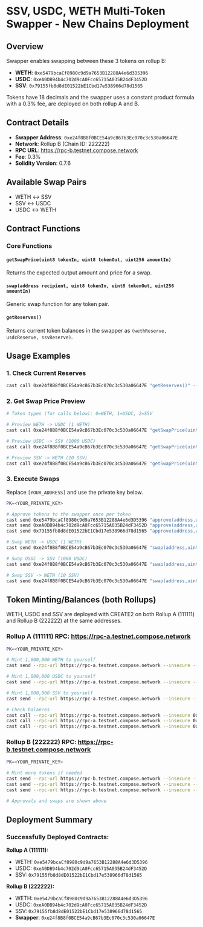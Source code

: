 # SSV, USDC, WETH Multi-Token Swapper - New Chains Deployment

## Overview

Swapper enables swapping between these 3 tokens on rollup B:
- **WETH**: `0xe5479bcaCf8980c9d9a7653B12288A4e6d3D5396`
- **USDC**: `0xeA0DB94b4c702d9cA0Fcc65715A035B24dF3452D`
- **SSV**: `0x79155fb8d8dE01522bE1Cbd17e538966d78d1565`

Tokens have 18 decimals and the swapper uses a constant product formula with a 0.3% fee, are deployed on both rollup A and B.

## Contract Details

- **Swapper Address**: `0xe24f8B8f0BCE54a9cB67b3Ec070c3c530a06647E`
- **Network**: Rollup B (Chain ID: 222222)
- **RPC URL**: https://rpc-b.testnet.compose.network
- **Fee**: 0.3%
- **Solidity Version**: 0.7.6

## Available Swap Pairs

- WETH ↔ SSV
- SSV ↔ USDC
- USDC ↔ WETH

## Contract Functions

### Core Functions

#### `getSwapPrice(uint8 tokenIn, uint8 tokenOut, uint256 amountIn)`
Returns the expected output amount and price for a swap.

#### `swap(address recipient, uint8 tokenIn, uint8 tokenOut, uint256 amountIn)`
Generic swap function for any token pair.

#### `getReserves()`
Returns current token balances in the swapper as `(wethReserve, usdcReserve, ssvReserve)`.

## Usage Examples

### 1. Check Current Reserves

```bash
cast call 0xe24f8B8f0BCE54a9cB67b3Ec070c3c530a06647E "getReserves()" --rpc-url https://rpc-b.testnet.compose.network --insecure
```

### 2. Get Swap Price Preview

```bash
# Token types (for calls below): 0=WETH, 1=USDC, 2=SSV

# Preview WETH -> USDC (1 WETH)
cast call 0xe24f8B8f0BCE54a9cB67b3Ec070c3c530a06647E "getSwapPrice(uint8,uint8,uint256)" 0 1 1000000000000000000 --rpc-url https://rpc-b.testnet.compose.network --insecure

# Preview USDC -> SSV (1000 USDC)
cast call 0xe24f8B8f0BCE54a9cB67b3Ec070c3c530a06647E "getSwapPrice(uint8,uint8,uint256)" 1 2 1000000000000000000000 --rpc-url https://rpc-b.testnet.compose.network --insecure

# Preview SSV -> WETH (10 SSV)
cast call 0xe24f8B8f0BCE54a9cB67b3Ec070c3c530a06647E "getSwapPrice(uint8,uint8,uint256)" 2 0 10000000000000000000 --rpc-url https://rpc-b.testnet.compose.network --insecure
```

### 3. Execute Swaps

Replace `[YOUR_ADDRESS]` and use the private key below.

```bash
PK=<YOUR_PRIVATE_KEY>

# Approve tokens to the swapper once per token
cast send 0xe5479bcaCf8980c9d9a7653B12288A4e6d3D5396 "approve(address,uint256)" 0xe24f8B8f0BCE54a9cB67b3Ec070c3c530a06647E 1000000000000000000000000 --rpc-url https://rpc-b.testnet.compose.network --insecure --private-key $PK
cast send 0xeA0DB94b4c702d9cA0Fcc65715A035B24dF3452D "approve(address,uint256)" 0xe24f8B8f0BCE54a9cB67b3Ec070c3c530a06647E 1000000000000000000000000 --rpc-url https://rpc-b.testnet.compose.network --insecure --private-key $PK
cast send 0x79155fb8d8dE01522bE1Cbd17e538966d78d1565 "approve(address,uint256)" 0xe24f8B8f0BCE54a9cB67b3Ec070c3c530a06647E 1000000000000000000000000 --rpc-url https://rpc-b.testnet.compose.network --insecure --private-key $PK

# Swap WETH -> USDC (1 WETH)
cast send 0xe24f8B8f0BCE54a9cB67b3Ec070c3c530a06647E "swap(address,uint8,uint8,uint256)" [YOUR_ADDRESS] 0 1 1000000000000000000 --rpc-url https://rpc-b.testnet.compose.network --insecure --private-key $PK

# Swap USDC -> SSV (1000 USDC)
cast send 0xe24f8B8f0BCE54a9cB67b3Ec070c3c530a06647E "swap(address,uint8,uint8,uint256)" [YOUR_ADDRESS] 1 2 1000000000000000000000 --rpc-url https://rpc-b.testnet.compose.network --insecure --private-key $PK

# Swap SSV -> WETH (10 SSV)
cast send 0xe24f8B8f0BCE54a9cB67b3Ec070c3c530a06647E "swap(address,uint8,uint8,uint256)" [YOUR_ADDRESS] 2 0 10000000000000000000 --rpc-url https://rpc-b.testnet.compose.network --insecure --private-key $PK
```

## Token Minting/Balances (both Rollups)

WETH, USDC and SSV are deployed with CREATE2 on both Rollup A (111111) and Rollup B (222222) at the same addresses.

### Rollup A (111111) RPC: https://rpc-a.testnet.compose.network

```bash
PK=<YOUR_PRIVATE_KEY>

# Mint 1,000,000 WETH to yourself
cast send --rpc-url https://rpc-a.testnet.compose.network --insecure --private-key $PK 0xe5479bcaCf8980c9d9a7653B12288A4e6d3D5396 "mint(address,uint256)" [YOUR_ADDRESS] 1000000000000000000000000

# Mint 1,000,000 USDC to yourself
cast send --rpc-url https://rpc-a.testnet.compose.network --insecure --private-key $PK 0xeA0DB94b4c702d9cA0Fcc65715A035B24dF3452D "mint(address,uint256)" [YOUR_ADDRESS] 1000000000000000000000000

# Mint 1,000,000 SSV to yourself
cast send --rpc-url https://rpc-a.testnet.compose.network --insecure --private-key $PK 0x79155fb8d8dE01522bE1Cbd17e538966d78d1565 "mint(address,uint256)" [YOUR_ADDRESS] 1000000000000000000000000

# Check balances
cast call --rpc-url https://rpc-a.testnet.compose.network --insecure 0xe5479bcaCf8980c9d9a7653B12288A4e6d3D5396 "balanceOf(address)" [YOUR_ADDRESS]
cast call --rpc-url https://rpc-a.testnet.compose.network --insecure 0xeA0DB94b4c702d9cA0Fcc65715A035B24dF3452D "balanceOf(address)" [YOUR_ADDRESS]
cast call --rpc-url https://rpc-a.testnet.compose.network --insecure 0x79155fb8d8dE01522bE1Cbd17e538966d78d1565 "balanceOf(address)" [YOUR_ADDRESS]
```

### Rollup B (222222) RPC: https://rpc-b.testnet.compose.network

```bash
PK=<YOUR_PRIVATE_KEY>

# Mint more tokens if needed
cast send --rpc-url https://rpc-b.testnet.compose.network --insecure --private-key $PK 0xe5479bcaCf8980c9d9a7653B12288A4e6d3D5396 "mint(address,uint256)" [YOUR_ADDRESS] 1000000000000000000000000
cast send --rpc-url https://rpc-b.testnet.compose.network --insecure --private-key $PK 0xeA0DB94b4c702d9cA0Fcc65715A035B24dF3452D "mint(address,uint256)" [YOUR_ADDRESS] 1000000000000000000000000
cast send --rpc-url https://rpc-b.testnet.compose.network --insecure --private-key $PK 0x79155fb8d8dE01522bE1Cbd17e538966d78d1565 "mint(address,uint256)" [YOUR_ADDRESS] 1000000000000000000000000

# Approvals and swaps are shown above
```

## Deployment Summary

### Successfully Deployed Contracts:

**Rollup A (111111):**
- WETH: `0xe5479bcaCf8980c9d9a7653B12288A4e6d3D5396`
- USDC: `0xeA0DB94b4c702d9cA0Fcc65715A035B24dF3452D`
- SSV: `0x79155fb8d8dE01522bE1Cbd17e538966d78d1565`

**Rollup B (222222):**
- WETH: `0xe5479bcaCf8980c9d9a7653B12288A4e6d3D5396`
- USDC: `0xeA0DB94b4c702d9cA0Fcc65715A035B24dF3452D`
- SSV: `0x79155fb8d8dE01522bE1Cbd17e538966d78d1565`
- **Swapper**: `0xe24f8B8f0BCE54a9cB67b3Ec070c3c530a06647E`

